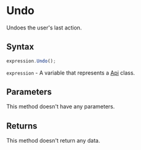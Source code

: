 # Undo

Undoes the user's last action.

## Syntax

```javascript
expression.Undo();
```

`expression` - A variable that represents a [Api](Methods.md) class.

## Parameters

This method doesn't have any parameters.

## Returns

This method doesn't return any data.